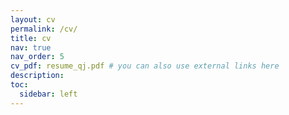 ```yaml
---
layout: cv
permalink: /cv/
title: cv
nav: true
nav_order: 5
cv_pdf: resume_qj.pdf # you can also use external links here
description: 
toc:
  sidebar: left
---
```

